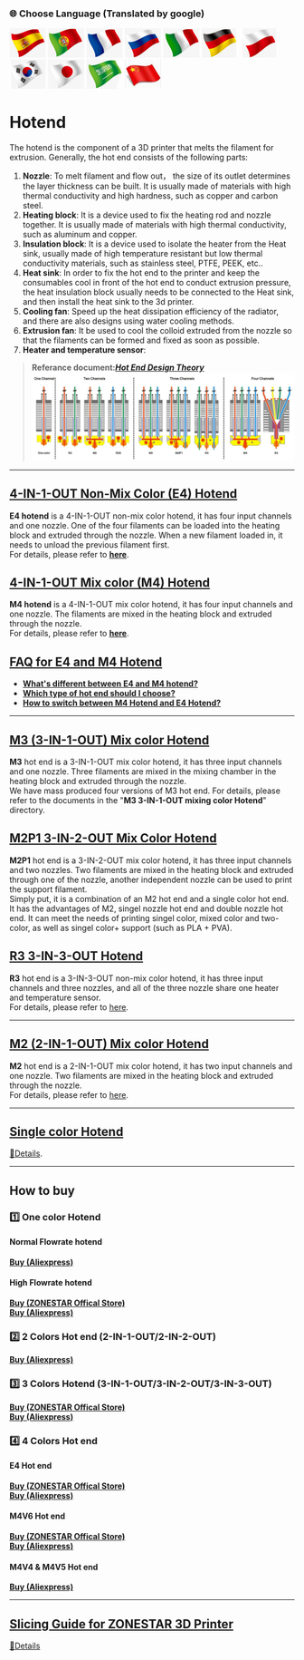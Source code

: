 ### :globe_with_meridians: Choose Language (Translated by google)
[![](../lanpic/ES.png)](https://github-com.translate.goog/ZONESTAR3D/Upgrade-kit-guide/tree/main/HOTEND?_x_tr_sl=en&_x_tr_tl=es)
[![](../lanpic/PT.png)](https://github-com.translate.goog/ZONESTAR3D/Upgrade-kit-guide/tree/main/HOTEND?_x_tr_sl=en&_x_tr_tl=pt)
[![](../lanpic/FR.png)](https://github-com.translate.goog/ZONESTAR3D/Upgrade-kit-guide/tree/main/HOTEND?_x_tr_sl=en&_x_tr_tl=fr)
[![](../lanpic/RU.png)](https://github-com.translate.goog/ZONESTAR3D/Upgrade-kit-guide/tree/main/HOTEND?_x_tr_sl=en&_x_tr_tl=ru)
[![](../lanpic/IT.png)](https://github-com.translate.goog/ZONESTAR3D/Upgrade-kit-guide/tree/main/HOTEND?_x_tr_sl=en&_x_tr_tl=it)
[![](../lanpic/DE.png)](https://github-com.translate.goog/ZONESTAR3D/Upgrade-kit-guide/tree/main/HOTEND?_x_tr_sl=en&_x_tr_tl=de)
[![](../lanpic/PL.png)](https://github-com.translate.goog/ZONESTAR3D/Upgrade-kit-guide/tree/main/HOTEND?_x_tr_sl=en&_x_tr_tl=pl)
[![](../lanpic/KR.png)](https://github-com.translate.goog/ZONESTAR3D/Upgrade-kit-guide/tree/main/HOTEND?_x_tr_sl=en&_x_tr_tl=ko)
[![](../lanpic/JP.png)](https://github-com.translate.goog/ZONESTAR3D/Upgrade-kit-guide/tree/main/HOTEND?_x_tr_sl=en&_x_tr_tl=ja)
[![](../lanpic/SA.png)](https://github-com.translate.goog/ZONESTAR3D/Upgrade-kit-guide/tree/main/HOTEND?_x_tr_sl=en&_x_tr_tl=ar)
[![](../lanpic/CN.png)](https://github-com.translate.goog/ZONESTAR3D/Upgrade-kit-guide/tree/main/HOTEND?_x_tr_sl=en&_x_tr_tl=zh-CN)

# Hotend
The hotend is the component of a 3D printer that melts the filament for extrusion. Generally, the hot end consists of the following parts:

1. **Nozzle**: To melt filament and flow out， the size of its outlet determines the layer thickness can be built. It is usually made of materials with high thermal conductivity and high hardness, such as copper and carbon steel.  
2. **Heating block**: It is a device used to fix the heating rod and nozzle together. It is usually made of materials with high thermal conductivity, such as aluminum and copper.  
3. **Insulation block**: It is a device used to isolate the heater from the Heat sink, usually made of high temperature resistant but low thermal conductivity materials, such as stainless steel, PTFE, PEEK, etc..  
4. **Heat sink**: In order to fix the hot end to the printer and keep the consumables cool in front of the hot end to conduct extrusion pressure, the heat insulation block usually needs to be connected to the Heat sink, and then install the heat sink to the 3d printer.    
5. **Cooling fan**: Speed up the heat dissipation efficiency of the radiator, and there are also designs using water cooling methods.  
6. **Extrusion fan**: It be used to cool the colloid extruded from the nozzle so that the filaments can be formed and fixed as soon as possible.  
7. **Heater and temperature sensor**:  
> **Referance document:**[***Hot End Design Theory***](https://reprap.org/wiki/Hot_End_Design_Theory)  
![](hotend.jpg)  

------
## [4-IN-1-OUT Non-Mix Color (E4) Hotend](./E4%204-IN-1-OUT%20Non-Mixing%20Color%20Hotend/)
**E4 hotend** is a 4-IN-1-OUT non-mix color hotend, it has four input channels and one nozzle. One of the four filaments can be loaded into the heating block and extruded through the nozzle. When a new filament loaded in, it needs to unload the previous filament first.  
For details, please refer to [**here**](./E4%204-IN-1-OUT%20Non-Mixing%20Color%20Hotend/readme.md).  

## [4-IN-1-OUT Mix color (M4) Hotend](./M4%20%204-IN-1-OUT%20Mixing%20Color%20Hotend/)
**M4 hotend** is a 4-IN-1-OUT mix color hotend, it has four input channels and one nozzle. The filaments are mixed in the heating block and extruded through the nozzle.   
For details, please refer to [**here**](./M4%20%204-IN-1-OUT%20Mixing%20Color%20Hotend/readme.md). 

## [FAQ for E4 and M4 Hotend](./FAQ_M4E4.md)
- [**What's different between E4 and M4 hotend?**](https://github.com/ZONESTAR3D/Upgrade-kit-guide/blob/main/HOTEND/FAQ_M4E4.md#pushpin-advantages-and-disadvantages-of-e4-and-m4-hot-end)
- [**Which type of hot end should I choose?**](https://github.com/ZONESTAR3D/Upgrade-kit-guide/blob/main/HOTEND/FAQ_M4E4.md#pushpin-which-type-of-hot-end-should-i-choose-m4-or-e4)
- [**How to switch between M4 Hotend and E4 Hotend?**](https://github.com/ZONESTAR3D/Upgrade-kit-guide/blob/main/HOTEND/FAQ_M4E4.md#pushpin-which-type-of-hot-end-should-i-choose-m4-or-e4)

------
## [M3 (3-IN-1-OUT) Mix color Hotend](./M3%20%203-IN-1-OUT%20Mixing%20Color%20Hotend/)
**M3** hot end is a 3-IN-1-OUT mix color hotend, it has three input channels and one nozzle. Three filaments are mixed in the mixing chamber in the heating block and extruded through the nozzle.  
We have mass produced four versions of M3 hot end. For details, please refer to the documents in the "**M3 3-IN-1-OUT mixing color Hotend**" directory.  

## [M2P1 3-IN-2-OUT Mix Color Hotend](./M2P1%20%203-IN-2-OUT%20Mixing%20Color%20Hotend/)
**M2P1** hot end is a 3-IN-2-OUT mix color hotend, it has three input channels and two nozzles. Two filaments are mixed in the heating block and extruded through one of the nozzle, another independent nozzle can be used to print the support filament.   
Simply put, it is a combination of an M2 hot end and a single color hot end. It has the advantages of M2, singel nozzle hot end and double nozzle hot end. It can meet the needs of printing singel color, mixed color and two-color, as well as singel color+ support (such as PLA + PVA).

## [R3 3-IN-3-OUT Hotend](./R3%203-IN-3-OUT%20HOTEND/)
**R3** hot end is a 3-IN-3-OUT non-mix color hotend, it has three input channels and three nozzles, and all of the three nozzle share one heater and temperature sensor.  
For details, please refer to [here](./R3%203-IN-3-OUT%20HOTEND/readme.md).  

------
## [M2 (2-IN-1-OUT) Mix color Hotend](./M2%202_IN-1-OUT%20Mixing%20Color%20Hotend/)
**M2** hot end is a 2-IN-1-OUT mix color hotend, it has two input channels and one nozzle. Two filaments are mixed in the heating block and extruded through the nozzle.   
For details, please refer to [here](./M2%202_IN-1-OUT%20Mixing%20Color%20Hotend/readme.md).  

------
## [Single color Hotend](./Single%20color%20Hotend/)
[:book:Details](./Single%20color%20Hotend/readme.md).

------
## How to buy
### :one: One color Hotend 
#### Normal Flowrate hotend
[**Buy (Aliexpress)**](https://www.aliexpress.com/item/1005001275334841.html)
#### High Flowrate hotend
[**Buy (ZONESTAR Offical Store)**](https://bit.ly/3RF7ciR)    
[**Buy (Aliexpress)**](https://www.aliexpress.com/item/1005001275334841.html)
<!-- #### Ultra High Flowrate hotend -->
<!-- [**Buy (ZONESTAR Offical Store)**]() -->
<!-- [**Buy (Aliexpress)**] -->

### :two: 2 Colors Hot end (2-IN-1-OUT/2-IN-2-OUT)
[**Buy (Aliexpress)**](https://www.aliexpress.com/item/1005001285955926.html)

### :three: 3 Colors Hotend (3-IN-1-OUT/3-IN-2-OUT/3-IN-3-OUT)
[**Buy (ZONESTAR Offical Store)**](https://bit.ly/3z37ZUo)   
[**Buy (Aliexpress)**](https://www.aliexpress.com/item/1005001275429959.html)

### :four: 4 Colors Hot end
#### E4 Hot end
[**Buy (ZONESTAR Offical Store)**](https://bit.ly/39qDtKp)    
[**Buy (Aliexpress)**](https://www.aliexpress.com/item/1005002951777699.html)
#### M4V6 Hot end
[**Buy (ZONESTAR Offical Store)**](https://bit.ly/3QhWJtf)   
[**Buy (Aliexpress)**](https://www.aliexpress.com/item/1005004547646195.html)
#### M4V4 & M4V5 Hot end
[**Buy (Aliexpress)**](https://www.aliexpress.com/item/1005001581641783.html)

------
## [Slicing Guide for ZONESTAR 3D Printer](https://github.com/ZONESTAR3D/Slicing-Guide)
[:book:Details](https://github.com/ZONESTAR3D/Slicing-Guide)


